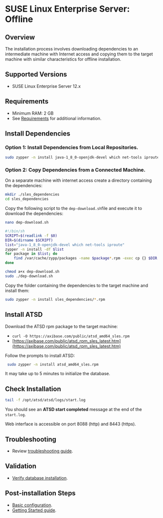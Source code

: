 # SUSE Linux Enterprise Server: Offline

## Overview

The installation process involves downloading dependencies to an intermediate machine with Internet access
and copying them to the target machine with similar characteristics for offline installation.

## Supported Versions

- SUSE Linux Enterprise Server 12.x

## Requirements

- Minimum RAM: 2 GB
- See [Requirements](../administration/requirements.md) for additional information.

## Install Dependencies

### Option 1: Install Dependencies from Local Repositories.

```sh
sudo zypper -n install java-1_8_0-openjdk-devel which net-tools iproute
```

### Option 2: Copy Dependencies from a Connected Machine.

On a separate machine with internet access create a directory containing the dependencies:

```sh
mkdir ./sles_dependencies
cd sles_dependencies
```

Copy the following script to the `dep-download.sh`file and execute it to download the dependencies:

```sh
nano dep-download.sh
```

```sh
#!/bin/sh
SCRIPT=$(readlink -f $0)
DIR=$(dirname $SCRIPT)
list="java-1_8_0-openjdk-devel which net-tools iproute"
zypper -n install -df $list
for package in $list; do
    find /var/cache/zypp/packages -name $package*.rpm -exec cp {} $DIR \;
done
```

```sh
chmod a+x dep-download.sh
sudo ./dep-download.sh
```

Copy the folder containing the dependencies to the target machine and install them:

```sh
sudo zypper -n install sles_dependencies/*.rpm
```

## Install ATSD

Download the ATSD rpm package to the target machine:

* `curl -O https://axibase.com/public/atsd_amd64_sles.rpm`
* [https://axibase.com/public/atsd_rpm_sles_latest.htm](https://axibase.com/public/atsd_rpm_sles_latest.htm)

Follow the prompts to install ATSD:

```sh
 sudo zypper -n install atsd_amd64_sles.rpm
```

It may take up to 5 minutes to initialize the database.

## Check Installation

```sh
tail -f /opt/atsd/atsd/logs/start.log
```

You should see an **ATSD start completed** message at the end of the `start.log`.

Web interface is accessible on port 8088 (http) and 8443 (https).

## Troubleshooting

* Review [troubleshooting guide](troubleshooting.md).

## Validation

* [Verify database installation](verifying-installation.md).

## Post-installation Steps

* [Basic configuration](post-installation.md).
* [Getting Started guide](../tutorials/getting-started.md).
